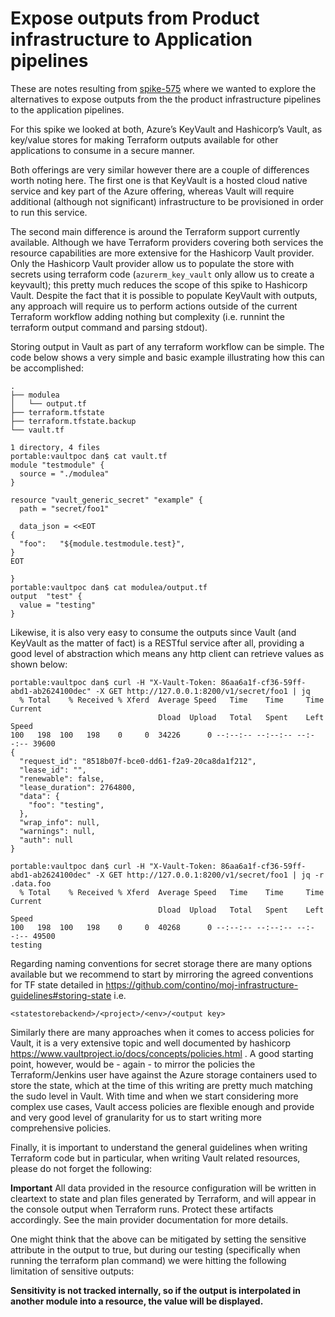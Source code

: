 # Expose outputs from Product infrastructure to Application pipelines

These are notes resulting from [spike-575](https://contino.tpondemand.com/entity/575) where we wanted to explore the alternatives to expose outputs from the the product infrastructure pipelines to the application pipelines.

For this spike we looked at both, Azure’s KeyVault and Hashicorp’s Vault, as key/value stores for making Terraform outputs available for other applications to consume in a secure manner.

Both offerings are very similar however there are a couple of differences worth noting here. The first one is that KeyVault is a hosted cloud native service and key part of the Azure offering, whereas Vault will require additional (although not significant) infrastructure to be provisioned in order to run this service.

The second main difference is around the Terraform support currently available. Although we have Terraform providers covering both services the resource capabilities are more extensive for the Hashicorp Vault provider. Only the Hashicorp Vault provider allow us to populate the store with secrets using terraform code (`azurerm_key_vault` only allow us to create a keyvault); this pretty much reduces the scope of this spike to Hashicorp Vault. Despite the fact that it is possible to populate KeyVault with outputs, any approach will require us to perform actions outside of the current Terraform workflow adding nothing but complexity (i.e. runnint the terraform output command and parsing stdout).

Storing output in Vault as part of any terraform workflow can be simple. The code below shows a very simple and basic example illustrating how this can be accomplished:

```code
.
├── modulea
│   └── output.tf
├── terraform.tfstate
├── terraform.tfstate.backup
└── vault.tf

1 directory, 4 files
portable:vaultpoc dan$ cat vault.tf
module "testmodule" {
  source = "./modulea"
}

resource "vault_generic_secret" "example" {
  path = "secret/foo1"

  data_json = <<EOT
{
  "foo":   "${module.testmodule.test}",
}
EOT

}
portable:vaultpoc dan$ cat modulea/output.tf
output  "test" {
  value = "testing"
}
```

Likewise, it is also very easy to consume the outputs since Vault (and KeyVault as the matter of fact) is a RESTful service after all, providing a good level of abstraction which means any http client can retrieve values as shown below:

```code
portable:vaultpoc dan$ curl -H "X-Vault-Token: 86aa6a1f-cf36-59ff-abd1-ab2624100dec" -X GET http://127.0.0.1:8200/v1/secret/foo1 | jq
  % Total    % Received % Xferd  Average Speed   Time    Time     Time  Current
                                 Dload  Upload   Total   Spent    Left  Speed
100   198  100   198    0     0  34226      0 --:--:-- --:--:-- --:--:-- 39600
{
  "request_id": "8518b07f-bce0-dd61-f2a9-20ca8da1f212",
  "lease_id": "",
  "renewable": false,
  "lease_duration": 2764800,
  "data": {
    "foo": "testing",
  },
  "wrap_info": null,
  "warnings": null,
  "auth": null
}

portable:vaultpoc dan$ curl -H "X-Vault-Token: 86aa6a1f-cf36-59ff-abd1-ab2624100dec" -X GET http://127.0.0.1:8200/v1/secret/foo1 | jq -r .data.foo
  % Total    % Received % Xferd  Average Speed   Time    Time     Time  Current
                                 Dload  Upload   Total   Spent    Left  Speed
100   198  100   198    0     0  40268      0 --:--:-- --:--:-- --:--:-- 49500
testing
```

Regarding naming conventions for secret storage there are many options available but we recommend to start by mirroring the agreed conventions for TF state detailed in https://github.com/contino/moj-infrastructure-guidelines#storing-state i.e. 
```code
<statestorebackend>/<project>/<env>/<output key>
```
Similarly there are many approaches when it comes to access policies for Vault, it is a very extensive topic and well documented by hashicorp https://www.vaultproject.io/docs/concepts/policies.html . A good starting point, however, would be - again - to mirror the policies the Terraform/Jenkins user have against the Azure storage containers used to store the state, which at the time of this writing are pretty much matching the sudo level in Vault. With time and when we start considering more complex use cases, Vault access policies are flexible enough and provide and very good level of granularity for us to start writing more comprehensive policies.

Finally, it is important to understand the general guidelines when writing Terraform code but in particular, when writing Vault related resources, please do not forget the following:

**Important** All data provided in the resource configuration will be written in cleartext to state and plan files generated by Terraform, and will appear in the console output when Terraform runs. Protect these artifacts accordingly. See the main provider documentation for more details.

One might think that the above can be mitigated by setting the sensitive attribute in the output to true, but during our testing (specifically when running the terraform plan command) we were hitting the following limitation of sensitive outputs:

**Sensitivity is not tracked internally, so if the output is interpolated in another module into a resource, the value will be displayed.**

